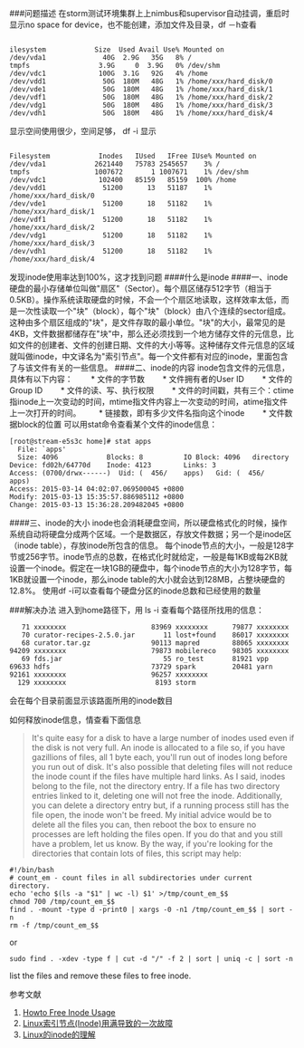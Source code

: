 ###问题描述
在storm测试环境集群上上nimbus和supervisor自动挂调，重启时显示no space for device，也不能创建，添加文件及目录，df －h查看

```shell

ilesystem            Size  Used Avail Use% Mounted on
/dev/vda1              40G  2.9G   35G   8% /
tmpfs                 3.9G     0  3.9G   0% /dev/shm
/dev/vdc1             100G  3.1G   92G   4% /home
/dev/vdd1              50G  180M   48G   1% /home/xxx/hard_disk/0
/dev/vde1              50G  180M   48G   1% /home/xxx/hard_disk/1
/dev/vdf1              50G  180M   48G   1% /home/xxx/hard_disk/2
/dev/vdg1              50G  180M   48G   1% /home/xxx/hard_disk/3
/dev/vdh1              50G  180M   48G   1% /home/xxx/hard_disk/4
```
显示空间使用很少，空间足够， df -i 显示

```shell

Filesystem            Inodes   IUsed   IFree IUse% Mounted on
/dev/vda1            2621440   75783 2545657    3% /
tmpfs                1007672       1 1007671    1% /dev/shm
/dev/vdc1             102400   85159   85159  100% /home
/dev/vdd1              51200      13   51187    1% /home/xxx/hard_disk/0
/dev/vde1              51200      18   51182    1% /home/xxx/hard_disk/1
/dev/vdf1              51200      18   51182    1% /home/xxx/hard_disk/2
/dev/vdg1              51200      18   51182    1% /home/xxx/hard_disk/3
/dev/vdh1              51200      18   51182    1% /home/xxx/hard_disk/4
```
发现inode使用率达到100%，这才找到问题
####什么是inode
####一、inode
硬盘的最小存储单位叫做"扇区"（Sector）。每个扇区储存512字节（相当于0.5KB）。操作系统读取硬盘的时候，不会一个个扇区地读取，这样效率太低，而是一次性读取一个"块"（block），每个"块"（block）由八个连续的sector组成。这种由多个扇区组成的"块"，是文件存取的最小单位。"块"的大小，最常见的是4KB，文件数据都储存在"块"中，那么还必须找到一个地方储存文件的元信息，比如文件的创建者、文件的创建日期、文件的大小等等。这种储存文件元信息的区域就叫做inode，中文译名为"索引节点"。每一个文件都有对应的inode，里面包含了与该文件有关的一些信息。
####二、inode的内容
inode包含文件的元信息，具体有以下内容：
　　* 文件的字节数
　　* 文件拥有者的User ID
　　* 文件的Group ID
　　* 文件的读、写、执行权限
　　* 文件的时间戳，共有三个：ctime指inode上一次变动的时间，mtime指文件内容上一次变动的时间，atime指文件上一次打开的时间。
　　* 链接数，即有多少文件名指向这个inode
　　* 文件数据block的位置 
可以用stat命令查看某个文件的inode信息：

```shell
[root@stream-e5s3c home]# stat apps
  File: `apps'
  Size: 4096            Blocks: 8          IO Block: 4096   directory
Device: fd02h/64770d    Inode: 4123        Links: 3
Access: (0700/drwx------)  Uid: (  456/    apps)   Gid: (  456/    apps)
Access: 2015-03-14 04:02:07.069500045 +0800
Modify: 2015-03-13 15:35:57.886985112 +0800
Change: 2015-03-13 15:36:28.209482045 +0800
```
####三、inode的大小
inode也会消耗硬盘空间，所以硬盘格式化的时候，操作系统自动将硬盘分成两个区域。一个是数据区，存放文件数据；另一个是inode区（inode table），存放inode所包含的信息。
每个inode节点的大小，一般是128字节或256字节。inode节点的总数，在格式化时就给定，一般是每1KB或每2KB就设置一个inode。假定在一块1GB的硬盘中，每个inode节点的大小为128字节，每1KB就设置一个inode，那么inode table的大小就会达到128MB，占整块硬盘的12.8%。
使用df -i可以查看每个硬盘分区的inode总数和已经使用的数量

###解决办法
进入到home路径下，用 ls  -i 查看每个路径所找用的信息：

```
   71 xxxxxxxx                     83969 xxxxxxxx      79877 xxxxxxxx  
   70 curator-recipes-2.5.0.jar       11 lost+found    86017 xxxxxxxx  
   68 curator.tar.gz               90113 mapred        88065 xxxxxxxx  
94209 xxxxxxxx                     79873 mobilereco    98305 xxxxxxxx  
   69 fds.jar                         55 ro_test       81921 vpp
69633 hdfs                         73729 spark         20481 yarn
92161 xxxxxxxx                     96257 xxxxxxxx  
  129 xxxxxxxx                      8193 storm
```
会在每个目录前面显示该路面所用的inode数目

如何释放inode信息，情查看下面信息

> It's quite easy for a disk to have a large number of inodes used even if the disk is not very full.
An inode is allocated to a file so, if you have gazillions of files, all 1 byte each, you'll run out of inodes long before you run out of disk.
It's also possible that deleting files will not reduce the inode count if the files have multiple hard links. As I said, inodes belong to the file, not the directory entry. If a file has two directory entries linked to it, deleting one will not free the inode.
Additionally, you can delete a directory entry but, if a running process still has the file open, the inode won't be freed.
My initial advice would be to delete all the files you can, then reboot the box to ensure no processes are left holding the files open.
If you do that and you still have a problem, let us know.
By the way, if you're looking for the directories that contain lots of files, this script may help:

```shell
#!/bin/bash
# count_em - count files in all subdirectories under current directory.
echo 'echo $(ls -a "$1" | wc -l) $1' >/tmp/count_em_$$
chmod 700 /tmp/count_em_$$
find . -mount -type d -print0 | xargs -0 -n1 /tmp/count_em_$$ | sort -n
rm -f /tmp/count_em_$$
```
or

```shell
sudo find . -xdev -type f | cut -d "/" -f 2 | sort | uniq -c | sort -n
```
list the files and remove these files to free inode.

参考文献
1. [Howto Free Inode Usage](http://stackoverflow.com/questions/653096/howto-free-inode-usage)
2. [Linux索引节点(Inode)用满导致的一次故障](http://loosky.net/2457.html)
3. [Linux的inode的理解](http://www.linuxidc.com/Linux/2014-09/106457p2.htm)